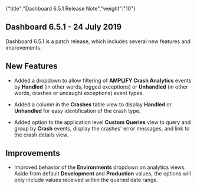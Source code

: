 {"title":"Dashboard 6.5.1 Release Note","weight":"10"} 

## Dashboard 6.5.1 - 24 July 2019

Dashboard 6.5.1 is a patch release, which includes several new features and improvements.

## New Features

*   Added a dropdown to allow filtering of **AMPLIFY Crash Analytics** events by **Handled** (in other words, logged exceptions) or **Unhandled** (in other words, crashes or uncaught exceptions) event types.
    
*   Added a column in the **Crashes** table view to display **Handled** or **Unhandled** for easy identification of the crash type.
    
*   Added option to the application level **Custom Queries** view to query and group by **Crash** events, display the crashes' error messages, and link to the crash details view.
    

## Improvements

*   Improved behavior of the **Environments** dropdown on analytics views. Aside from default **Development** and **Production** values, the options will only include values received within the queried date range.